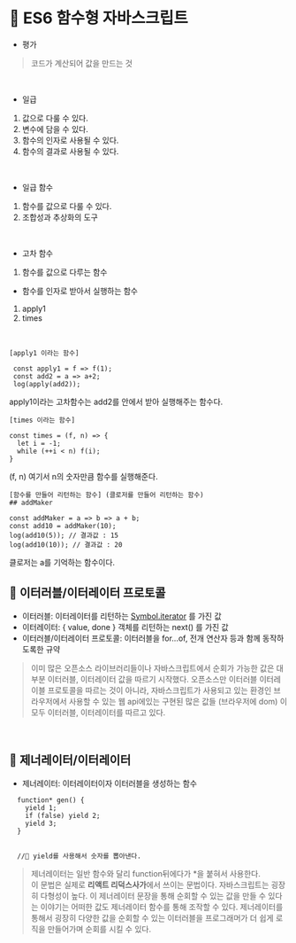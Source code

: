 # 🌹 ES6 함수형 자바스크립트

- 평가
> 코드가 계산되어 값을 만드는 것

<br>

- 일급
1. 값으로 다룰 수 있다.
2. 변수에 담을 수 있다.
3. 함수의 인자로 사용될 수 있다.
4. 함수의 결과로 사용될 수 있다.

<br>

- 일급 함수
1. 함수를 값으로 다룰 수 있다.
2. 조합성과 추상화의 도구

<br>

- 고차 함수
1. 함수를 값으로 다루는 함수

- 함수를 인자로 받아서 실행하는 함수
1. apply1
2. times

<br>

```
[apply1 이라는 함수]

 const apply1 = f => f(1);
 const add2 = a => a+2;
 log(apply(add2));
```

apply1이라는 고차함수는 add2를 안에서 받아 실행해주는 함수다.

```
[times 이라는 함수]

const times = (f, n) => {
  let i = -1;
  while (++i < n) f(i);
}
```

(f, n) 여기서 n의 숫자만큼 함수를 실행해준다.

```
[함수를 만들어 리턴하는 함수] (클로저를 만들어 리턴하는 함수)
## addMaker

const addMaker = a => b => a + b;
const add10 = addMaker(10);
log(add10(5)); // 결과값 : 15
log(add10(10)); // 결과값 : 20
```

클로저는 a를 기억하는 함수이다.

## 🌹 이터러블/이터레이터 프로토콜
- 이터러블: 이터레이터를 리턴하는 [Symbol.iterator]() 를 가진 값
- 이터레이터: { value, done } 객체를 리턴하는 next() 를 가진 값
- 이터러블/이터레이터 프로토콜: 이터러블을 for...of, 전개 연산자 등과 함께 동작하도록한 규약

> 이미 많은 오픈소스 라이브러리들이나 자바스크립트에서 순회가 가능한 값은 대부분 이터러블, 이터레이터 값을 따르기 시작했다.
오픈소스만 이터러블 이터레이블 프로토콜을 따르는 것이 아니라, 자바스크립트가 사용되고 있는 환경인 브라우저에서 사용할 수 있는
웹 api에있는 구현된 많은 값들 (브라우저에 dom) 이 모두 이터러블, 이터레이터를 따르고 있다.

<br>

## 🌹 제너레이터/이터레이터
- 제너레이터: 이터레이터이자 이터러블을 생성하는 함수

```
  function* gen() {
    yield 1;
    if (false) yield 2;
    yield 3;
  }
  

  //🎈 yield를 사용해서 숫자를 뽑아낸다.
```

> 제너레이터는 일반 함수와 달리 function뒤에다가 *을 붙혀서 사용한다. <br>
이 문법은 실제로 <b>리액트 리덕스사가</b>에서 쓰이는 문법이다.
자바스크립트는 굉장히 다형성이 높다. 이 제너레이터 문장을 통해 순회할 수 있는 값을 만들 수 있다는 이야기는
어떠한 값도 제너레이터 함수를 통해 조작할 수 있다. 제너레이터를 통해서 굉장히 다양한 값을 순회할 수 있는 이터러블을
프로그래머가 더 쉽게 로직을 만들어가며 순회를 시킬 수 있다.

